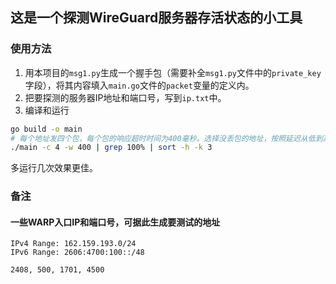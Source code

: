 ## 这是一个探测WireGuard服务器存活状态的小工具

### 使用方法

1. 用本项目的`msg1.py`生成一个握手包（需要补全`msg1.py`文件中的`private_key`字段），将其内容填入`main.go`文件的`packet`变量的定义内。
2. 把要探测的服务器IP地址和端口号，写到`ip.txt`中。
3. 编译和运行

```bash
go build -o main
# 每个地址发四个包，每个包的响应超时时间为400毫秒。选择没丢包的地址，按照延迟从低到高排序。
./main -c 4 -w 400 | grep 100% | sort -h -k 3
```

多运行几次效果更佳。

### 备注

#### 一些WARP入口IP和端口号，可据此生成要测试的地址

```
IPv4 Range: 162.159.193.0/24
IPv6 Range: 2606:4700:100::/48

2408, 500, 1701, 4500
```
